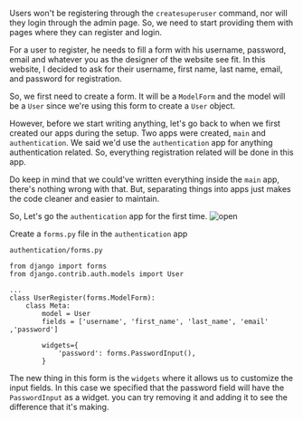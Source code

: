Users won't be registering through the `createsuperuser` command, nor will they login through the admin page. So, we need to start providing them with pages where they can register and login.

For a user to register, he needs to fill a form with his username, password, email and whatever you as the designer of the website see fit. In this website, I decided to ask for their username, first name, last name, email, and password for registration.

So, we first need to create a form. It will be a `ModelForm` and the model will be a `User` since we're using this form to create a `User` object.

However, before we start writing anything, let's go back to when we first created our apps during the setup. Two apps were created, `main` and `authentication`. We said we'd use the `authentication` app for anything authentication related. So, everything registration related will be done in this app.

Do keep in mind that we could've written everything inside the `main` app, there's nothing wrong with that. But, separating things into apps just makes the code cleaner and easier to maintain.

So, Let's go the `authentication` app for the first time.
![open](https://media.giphy.com/media/eXg8Ij7JgnyDu/giphy.gif)


Create a `forms.py` file in the `authentication` app

`authentication/forms.py`
```pyhton
from django import forms
from django.contrib.auth.models import User

...
class UserRegister(forms.ModelForm):
    class Meta:
        model = User
        fields = ['username', 'first_name', 'last_name', 'email' ,'password']

        widgets={
            'password': forms.PasswordInput(),
        }
```

The new thing in this form is the `widgets` where it allows us to customize the input fields. In this case we specified that the password field will have the `PasswordInput` as a widget. you can try removing it and adding it to see the difference that it's making.
